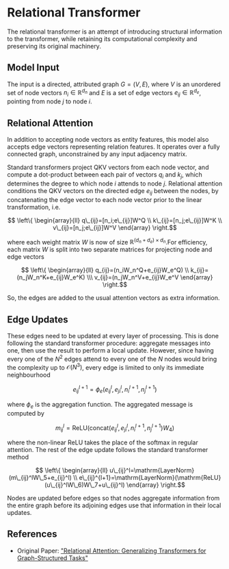 # Relational Transformer

The relational transformer is an attempt of introducing structural information to the transformer, while retaining its computational complexity and preserving its original machinery.

## Model Input

The input is a directed, attributed graph $G=(V,E)$, where $V$ is an unordered set of node vectors $n_i\in\mathbb{R}^{d_n}$ and $E$ is a set of edge vectors $e_{ij}\in\mathbb{R}^{d_e}$, pointing from node $j$ to node $i$. 

## Relational Attention

In addition to accepting node vectors as entity features, this model also accepts edge vectors representing relation features. It operates over a fully connected graph, unconstrained by any input adjacency matrix. 

Standard transformers project QKV vectors from each node vector, and compute a dot-product between each pair of vectors $q_i$ and $k_j$, which determines the degree to which node $i$ attends to node $j$. Relational attention conditions the QKV vectors on the directed edge $e_{ij}$ between the nodes, by concatenating the edge vector to each node vector prior to the linear transformation, i.e.
```math
    \left\{
    \begin{array}{ll}
        q\_{ij}=[n_i;e\_{ij}]W^Q \\
        k\_{ij}=[n_j;e\_{ij}]W^K \\
        v\_{ij}=[n_j;e\_{ij}]W^V
    \end{array}
    \right.
```
where each weight matrix $W$ is now of size $\mathbb{R}^{(d_n+d_e)\times d_n}$.For efficiency, each matrix $W$ is split into two separate matrices for projecting node and edge vectors
```math
    \left\{
    \begin{array}{ll}
        q_{ij}=(n_iW_n^Q+e_{ij}W_e^Q) \\
        k_{ij}=(n_jW_n^K+e_{ij}W_e^K) \\\
        v_{ij}=(n_jW_n^V+e_{ij}W_e^V
    \end{array}
    \right.
```

So, the edges are added to the usual attention vectors as extra information.

## Edge Updates

These edges need to be updated at every layer of processing. This is done following the standard transformer procedure: aggregate messages into one, then use the result to perform a local update. However, since having every one of the $N^2$ edges attend to every one of the $N$ nodes would bring the complexity up to $\mathcal{O}(N^3)$, every edge is limited to only its immediate neighbourhood
```math
    e_{ij}^{l+1}=\phi_e(e_{ij}^l,e_{ji}^l,n_i^{l+1},n_j^{l+1})
```
where $\phi_e$ is the aggregation function. The aggregated message is computed by
```math
    m_{ij}^l=\mathrm{ReLU}(\mathrm{concat}(e_{ij}^l,e_{ji}^l,n_i^{l+1},n_j^{l+1})W_4)
```
where the non-linear $\mathrm{ReLU}$ takes the place of the $\mathrm{softmax}$ in regular attention. The rest of the edge update follows the standard transformer method
```math
    \left\{
    \begin{array}{ll}
        u\_{ij}^l=\mathrm{LayerNorm}(m\_{ij}^lW\_5+e_{ij}^l) \\
        e\_{ij}^{l+1}=\mathrm{LayerNorm}(\mathrm{ReLU}(u\_{ij}^lW\_6)W\_7+u\_{ij}^l)
    \end{array}
    \right.
```

Nodes are updated before edges so that nodes aggregate information from the entire graph before its adjoining edges use that information in their local updates.

## References
- Original Paper: ["Relational Attention: Generalizing Transformers for Graph-Structured Tasks"](https://arxiv.org/abs/2210.05062)